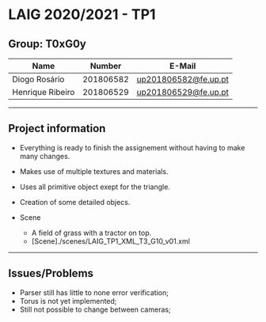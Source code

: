 # LAIG 2020/2021 - TP1

## Group: T0xG0y

| Name             | Number    | E-Mail             |
| ---------------- | --------- | ------------------ |
| Diogo Rosário    | 201806582 | up201806582@fe.up.pt |
| Henrique Ribeiro | 201806529 | up201806529@fe.up.pt |

----
## Project information

- Everything is ready to finish the assignement without having to make many changes.
- Makes use of multiple textures and materials.
- Uses all primitive object exept for the triangle.
- Creation of some detailed objecs.

- Scene
  - A field of grass with a tractor on top.
  - [Scene]./scenes/LAIG_TP1_XML_T3_G10_v01.xml
----
## Issues/Problems

- Parser still has little to none error verification;
- Torus is not yet implemented;
- Still not possible to change between cameras;

